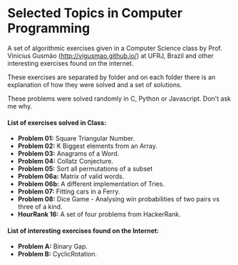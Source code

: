 # Selected Topics in Computer Programming  
A set of algorithmic exercises given in a Computer Science class by Prof. Vinicius Gusmão (http://vigusmao.github.io/) at UFRJ, Brazil and other interesting exercises found on the internet.

These exercises are separated by folder and on each folder there is an explanation of how they were solved and a set of solutions.

These problems were solved randomly in C, Python or Javascript. Don't ask me why.

#### List of exercises solved in Class: ####
  
  - **Problem 01:** Square Triangular Number.
  - **Problem 02:** K Biggest elements from an Array.
  - **Problem 03:** Anagrams of a Word.
  - **Problem 04:** Collatz Conjecture.
  - **Problem 05:** Sort all permutations of a subset 
  - **Problem 06a:** Matrix of valid words.
  - **Problem 06b:** A different implementation of Tries.
  - **Problem 07:** Fitting cars in a Ferry.
  - **Problem 08:** Dice Game - Analysing win probabilities of two pairs vs three of a kind.
  - **HourRank 16:** A set of four problems from HackerRank.
  
#### List of interesting exercises found on the Internet: ####
  
  - **Problem A:** Binary Gap.
  - **Problem B:** CyclicRotation.
